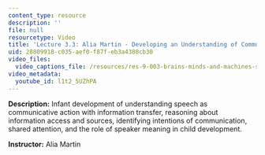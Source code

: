 ```yaml
---
content_type: resource
description: ''
file: null
resourcetype: Video
title: 'Lecture 3.3: Alia Martin - Developing an Understanding of Communication'
uid: 28809918-c035-aef0-f87f-eb3a4380cb30
video_files:
  video_captions_file: /resources/res-9-003-brains-minds-and-machines-summer-course-summer-2015/unit-3.-development-of-intelligence/lecture-3.3-alia-martin-developing-an-understanding-of-communication/l1t2_5UZhPA.vtt
video_metadata:
  youtube_id: l1t2_5UZhPA
---
```


**Description:** Infant development of understanding speech as communicative action with information transfer, reasoning about information access and sources, identifying intentions of communication, shared attention, and the role of speaker meaning in child development.

**Instructor:** Alia Martin